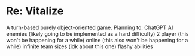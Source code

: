# Re: Vitalize

A turn-based purely object-oriented game.
Planning to:
  ChatGPT AI enemies (likely going to be implemented as a hard difficulty)
  2 player (this won't be happening for a while)
  online (this also won't be happening for a while)
  infinite team sizes (idk about this one)
  flashy abilities 
  
